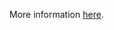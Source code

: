 More information [here](https://docs.bridgecrew.io/docs/prevent-nginx-ingress-annotation-snippets-which-contain-alias-statements).
